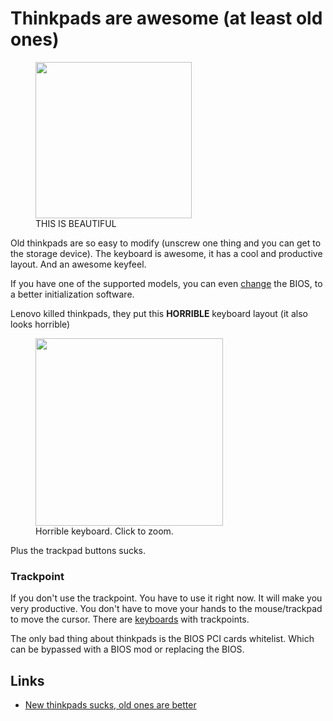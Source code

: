 # Thinkpads are awesome (at least old ones)
<figure>
<img src="https://images.morele.net/i1064/112246_0_i1064.jpg" width=250px>
<figcaption>THIS IS BEAUTIFUL</figcaption>
</figure>

Old thinkpads are so easy to modify (unscrew one thing and you can get
to the storage device).
The keyboard is awesome, it has a cool and productive layout. And an
awesome keyfeel.

If you have one of the supported models, you can even
[change](https://libreboot.org) the BIOS, to a better initialization
software.

Lenovo killed thinkpads, they put this **HORRIBLE** keyboard layout
(it also looks horrible)

<figure>
<a href="https://mobilemeit.com/wp-content/uploads/2014/04/lenovo-laptop-thinkpad-t440p-overhead-keyboard-2.jpg">
<img
src="https://mobilemeit.com/wp-content/uploads/2014/04/lenovo-laptop-thinkpad-t440p-overhead-keyboard-2.jpg"
width=300px>
</a>
<figcaption >Horrible keyboard. Click to zoom.</figcaption>
</figure>

Plus the trackpad buttons sucks.

### Trackpoint

If you don't use the trackpoint. You have to use it right now. It will
make you very productive. You don't have to move your hands to the
mouse/trackpad to move the cursor. There are
[keyboards](https://www.pckeyboard.com/page/category/EnduraPro) with
trackpoints.

The only bad thing about thinkpads is the BIOS PCI cards
whitelist. Which can be bypassed with a BIOS mod or replacing the BIOS.

## Links

* [New thinkpads sucks, old ones are
better](https://www.invidio.us/watch?v=doEZMNXz1JY)
